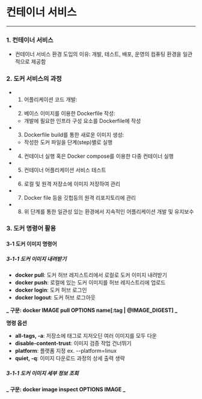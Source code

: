 # 컨테이너 서비스
---

### 1. 컨테이너 서비스


- 컨테이너 서비스 환경 도입의 이유:
개발, 테스트, 배포, 운영의 컴퓨팅 환경을 일관적으로 제공함


### 2. 도커 서비스의 과정

- 1. 어플리케이션 코드 개발:

- 2. 베이스 이미지를 이용한 Dockerfile 작성:
    - 개발에 필요한 인프라 구성 요소를 Dockerfile에 작성

- 3. Dockerfile build를 통한 새로운 이미지 생성:
    - 작성한 도커 파일을 단계(step)별로 실행

- 4. 컨테이너 실행 혹은 Docker compose를 이용한 다중 컨테이너 실행

- 5. 컨테이너 어플리케이션 서비스 테스트

- 6. 로컬 및 원격 저장소에 이미지 저장하여 관리

- 7. Docker file 등을 깃헙등의 원격 리포지토리에 관리

- 8. 위 단계를 통한 일관성 있는 환경에서 지속적인 어플리케이션 개발 및 유지보수




### 3. 도커 명령어 활용



#### 3-1 도커 이미지 명령어


##### 3-1-1 도커 이미지 내려받기

- **docker pull**: 도커 허브 레지스트리에서 로컬로 도커 이미지 내려받기
- **docker push**: 로컬에 있는 도커 이미지를 허브 레지스트리에 업로드
- **docker login**: 도커 허브 로그인
- **docker logout**: 도커 허브 로그아웃

**_ 구문: docker IMAGE pull OPTIONS name[:tag | @IMAGE_DIGEST] _**


**명령 옵션**
- **all-tags, -a**: 저장소에 태그로 지저오딘 여러 이미지를 모두 다운
- **disable-content-trust**: 이미지 검증 작업 건너뛰기
- **platform**: 플랫폼 지정  ex. --platform=linux
- **quiet, -q**: 이미지 다운로드 과정의 상세 출력 생략




##### 3-1-1 도커 이미지 세부 정보 조회



**_ 구문: docker image inspect OPTIONS IMAGE _**
